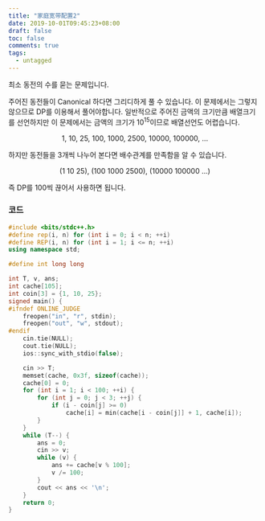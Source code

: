 ```yaml
---
title: "家庭宽带配置2"
date: 2019-10-01T09:45:23+08:00
draft: false
toc: false
comments: true
tags:
  - untagged
---
```


최소 동전의 수를 묻는 문제입니다.

주어진 동전들이 Canonical 하다면 그리디하게 풀 수 있습니다. 이 문제에서는 그렇지 않으므로 DP를 이용해서 풀어야합니다. 일반적으로 주어진 금액의 크기만큼 배열크기를 선언하지만 이 문제에서는 금액의 크기가 $10^{15}$이므로 배열선언도 어렵습니다.

<p align=center>
	1, 10, 25, 100, 1000, 2500, 10000, 100000, ...
</p>

하지만 동전들을 3개씩 나누어 본다면 배수관계를 만족함을 알 수 있습니다.

<p align=center>
	(1 10 25), (100 1000 2500), (10000 100000 ...)
</p>

즉 DP를 100씩 끊어서 사용하면 됩니다.

### 코드

```c++
#include <bits/stdc++.h>
#define rep(i, n) for (int i = 0; i < n; ++i)
#define REP(i, n) for (int i = 1; i <= n; ++i)
using namespace std;

#define int long long

int T, v, ans;
int cache[105];
int coin[3] = {1, 10, 25};
signed main() {
#ifndef ONLINE_JUDGE
    freopen("in", "r", stdin);
    freopen("out", "w", stdout);
#endif
    cin.tie(NULL);
    cout.tie(NULL);
    ios::sync_with_stdio(false);

    cin >> T;
    memset(cache, 0x3f, sizeof(cache));
    cache[0] = 0;
    for (int i = 1; i < 100; ++i) {
        for (int j = 0; j < 3; ++j) {
            if (i - coin[j] >= 0)
                cache[i] = min(cache[i - coin[j]] + 1, cache[i]);
        }
    }
    while (T--) {
        ans = 0;
        cin >> v;
        while (v) {
            ans += cache[v % 100];
            v /= 100;
        }
        cout << ans << '\n';
    }
    return 0;
}
```
